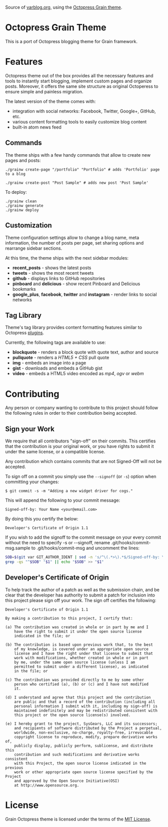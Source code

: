 Source of [varblog.org](http://varblog.org), using the [Octopress Grain theme](http://sysgears.com/grain/themes/octopress/).

Octopress Grain Theme
=====================

This is a port of Octopress blogging theme for Grain framework.

Features
========

Octopress theme out of the box provides all the necessary features and tools to instantly start blogging,
implement custom pages and organize posts. Moreover, it offers the same site structure as original Octoperess to
ensure simple and painless migration.

The latest version of the theme comes with:

  - integration with social networks: Facebook, Twitter, Google+, GitHub, etc.
  - various content formatting tools to easily customize blog content
  - built-in atom news feed

Commands
--------

The theme ships with a few handy commands that allow to create new pages and posts:

``` sh:nl
./grainw create-page "/portfolio" "Portfolio" # adds 'Portfolio' page to a blog
```

``` sh:nl
./grainw create-post "Post Sample" # adds new post 'Post Sample'
```

To deploy:

```
./grainw clean
./grainw generate
./grainw deploy
```

Customization
-------------

Theme configuration settings allow to change a blog name, meta information, the number of posts per page,
set sharing options and rearrange sidebar sections.

At this time, the theme ships with the next sidebar modules:

  - **recent_posts** - shows the latest posts
  - **tweets** - shows the most recent tweets
  - **github** - displays links to GitHub repositories
  - **pinboard** and **delicious** - show recent Pinboard and Delicious bookmarks
  - **google_plus**, **facebook**, **twitter** and **instagram** - render links to social networks

Tag Library
-----------

Theme's tag library provides content formatting features similar to Octopress [plugins][plugins].

Currently, the following tags are available to use:

  - **blockquote** - renders a block quote with quote text, author and source
  - **pullquote** - renders a *HTML5 + CSS* pull quote
  - **img** - embeds an image into a page
  - **gist** - downloads and embeds a GitHub gist
  - **video** - embeds a HTML5 video encoded as *mp4*, *ogv* or *webm*

[plugins]: http://octopress.org/docs/plugins/

Contributing
============

Any person or company wanting to contribute to this project should follow
the following rules in order to their contribution being accepted.

Sign your Work
--------------

We require that all contributors "sign-off" on their commits.  This
certifies that the contribution is your original work, or you have rights to
submit it under the same license, or a compatible license.

Any contribution which contains commits that are not Signed-Off will not be
accepted.

To sign off on a commit you simply use the `--signoff` (or `-s`) option when
committing your changes:

    $ git commit -s -m "Adding a new widget driver for cogs."

This will append the following to your commit message:

    Signed-off-by: Your Name <your@email.com>

By doing this you certify the below:

    Developer's Certificate of Origin 1.1

If you wish to add the signoff to the commit message on your every commit
without the need to specify -s or --signoff, rename
.git/hooks/commit-msg.sample to .git/hooks/commit-msg and uncomment the lines:

``` sh
SOB=$(git var GIT_AUTHOR_IDENT | sed -n 's/^\(.*>\).*$/Signed-off-by: \1/p')
grep -qs "^$SOB" "$1" || echo "$SOB" >> "$1"
```

Developer's Certificate of Origin
---------------------------------

To help track the author of a patch as well as the submission chain,
and be clear that the developer has authority to submit a patch for
inclusion into this project please sign off your work.  The sign off
certifies the following:

    Developer's Certificate of Origin 1.1

    By making a contribution to this project, I certify that:

    (a) The contribution was created in whole or in part by me and I
        have the right to submit it under the open source license
        indicated in the file; or

    (b) The contribution is based upon previous work that, to the best
        of my knowledge, is covered under an appropriate open source
        license and I have the right under that license to submit that
        work with modifications, whether created in whole or in part
        by me, under the same open source license (unless I am
        permitted to submit under a different license), as indicated
        in the file; or

    (c) The contribution was provided directly to me by some other
        person who certified (a), (b) or (c) and I have not modified
        it.

    (d) I understand and agree that this project and the contribution
        are public and that a record of the contribution (including all
        personal information I submit with it, including my sign-off) is
        maintained indefinitely and may be redistributed consistent with
        this project or the open source license(s) involved.

    (e) I hereby grant to the project, SysGears, LLC and its successors; 
        and recipients of software distributed by the Project a perpetual,
        worldwide, non-exclusive, no-charge, royalty-free, irrevocable
        copyright license to reproduce, modify, prepare derivative works of,
        publicly display, publicly perform, sublicense, and distribute this
        contribution and such modifications and derivative works consistent
        with this Project, the open source license indicated in the previous
        work or other appropriate open source license specified by the Project
        and approved by the Open Source Initiative(OSI)
        at http://www.opensource.org.

License
=======

Grain Octopress theme is licensed under the terms of the
[MIT License][MIT License].

[MIT License]: https://github.com/sysgears/grain-theme-octopress/blob/master/LICENSE
